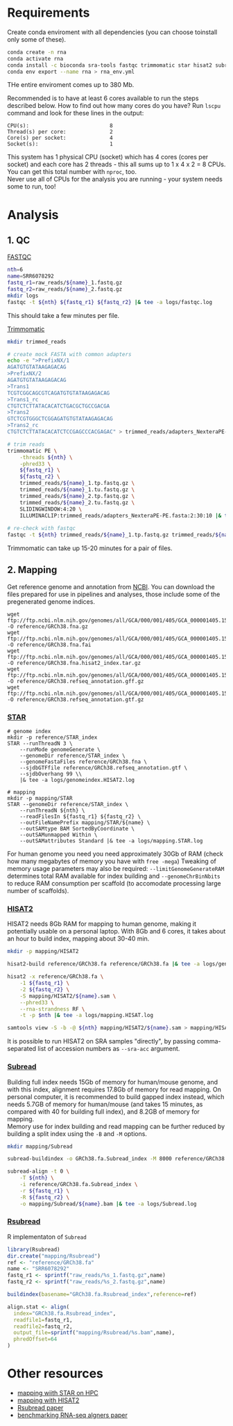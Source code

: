 # Requirements

Create conda enviroment with all dependencies (you can choose toinstall only some of these).

```bash
conda create -n rna
conda activate rna
conda install -c bioconda sra-tools fastqc trimmomatic star hisat2 subread bioconductor-rsubread samtools bedtools
conda env export --name rna > rna_env.yml
```

THe entire enviroment comes up to 380 Mb.

Recommended is to have at least 6 cores available to run the steps described below.
How to find out how many cores do you have? Run `lscpu` command and look for these lines in the output:

```
CPU(s):                          8
Thread(s) per core:              2
Core(s) per socket:              4
Socket(s):                       1
```

This system has 1 physical CPU (socket) which has 4 cores (cores per socket) and each core has 2 threads - this all sums up to 1 x 4 x 2 = 8 CPUs. You can get this total number with `nproc`, too.  
Never use all of CPUs for the analysis you are running - your system needs some to run, too!

# Analysis

## 1. QC

[FASTQC](https://www.bioinformatics.babraham.ac.uk/projects/fastqc/)

```bash
nth=6
name=SRR6078292
fastq_r1=raw_reads/${name}_1.fastq.gz
fastq_r2=raw_reads/${name}_2.fastq.gz
mkdir logs
fastqc -t ${nth} ${fastq_r1} ${fastq_r2} |& tee -a logs/fastqc.log
```

This should take a few minutes per file.

[Trimmomatic](http://www.usadellab.org/cms/?page=trimmomatic)

```bash
mkdir trimmed_reads

# create mock FASTA with common adapters
echo -e ">PrefixNX/1
AGATGTGTATAAGAGACAG
>PrefixNX/2
AGATGTGTATAAGAGACAG
>Trans1
TCGTCGGCAGCGTCAGATGTGTATAAGAGACAG
>Trans1_rc
CTGTCTCTTATACACATCTGACGCTGCCGACGA
>Trans2
GTCTCGTGGGCTCGGAGATGTGTATAAGAGACAG
>Trans2_rc
CTGTCTCTTATACACATCTCCGAGCCCACGAGAC" > trimmed_reads/adapters_NexteraPE-PE.fasta

# trim reads
trimmomatic PE \
	-threads ${nth} \
	-phred33 \
 	${fastq_r1} \
	${fastq_r2} \
	trimmed_reads/${name}_1.tp.fastq.gz \
	trimmed_reads/${name}_1.tu.fastq.gz \
	trimmed_reads/${name}_2.tp.fastq.gz \
	trimmed_reads/${name}_2.tu.fastq.gz \
	SLIDINGWINDOW:4:20 \
	ILLUMINACLIP:trimmed_reads/adapters_NexteraPE-PE.fasta:2:30:10 |& tee -a logs/trimmomatic.log
	
# re-check with fastqc
fastqc -t ${nth} trimmed_reads/${name}_1.tp.fastq.gz trimmed_reads/${name}_2.tp.fastq.gz |& tee -a ${log}
```

Trimmomatic can take up 15-20 minutes for a pair of files.

## 2. Mapping

Get reference genome and annotation from [NCBI](https://www.ncbi.nlm.nih.gov/genome/guide/human/). You can download the files prepared for use in pipelines and analyses, those include some of the pregenerated genome indices.

```
wget ftp://ftp.ncbi.nlm.nih.gov/genomes/all/GCA/000/001/405/GCA_000001405.15_GRCh38/seqs_for_alignment_pipelines.ucsc_ids/*no_alt_analysis_set.fna.gz -O reference/GRCh38.fna.gz
wget ftp://ftp.ncbi.nlm.nih.gov/genomes/all/GCA/000/001/405/GCA_000001405.15_GRCh38/seqs_for_alignment_pipelines.ucsc_ids/*no_alt_analysis_set.fna.fai -O reference/GRCh38.fna.fai
wget ftp://ftp.ncbi.nlm.nih.gov/genomes/all/GCA/000/001/405/GCA_000001405.15_GRCh38/seqs_for_alignment_pipelines.ucsc_ids/*no_alt_analysis_set.fna.hisat2_index.tar.gz -O reference/GRCh38.fna.hisat2_index.tar.gz
wget ftp://ftp.ncbi.nlm.nih.gov/genomes/all/GCA/000/001/405/GCA_000001405.15_GRCh38/seqs_for_alignment_pipelines.ucsc_ids/*gff* -O reference/GRCh38.refseq_annotation.gff.gz
wget ftp://ftp.ncbi.nlm.nih.gov/genomes/all/GCA/000/001/405/GCA_000001405.15_GRCh38/seqs_for_alignment_pipelines.ucsc_ids/*gtf* -O reference/GRCh38.refseq_annotation.gtf.gz

```

### [STAR](https://github.com/alexdobin/STAR)

```
# genome index
mkdir -p reference/STAR_index
STAR --runThreadN 3 \
	--runMode genomeGenerate \
	--genomeDir reference/STAR_index \
	--genomeFastaFiles reference/GRCh38.fna \
	--sjdbGTFfile reference/GRCh38.refseq_annotation.gtf \
	--sjdbOverhang 99 \\
	|& tee -a logs/genomeindex.HISAT2.log

# mapping
mkdir -p mapping/STAR
STAR --genomeDir reference/STAR_index \
	--runThreadN ${nth} \
	--readFilesIn ${fastq_r1} ${fastq_r2} \
	--outFileNamePrefix mapping/STAR/${name} \
	--outSAMtype BAM SortedByCoordinate \
	--outSAMunmapped Within \
	--outSAMattributes Standard |& tee -a logs/mapping.STAR.log

```

For human genome you need you need approximately 30Gb of RAM (check how many megabytes of memory you have with `free -mega`)
Tweaking of memory usage parameters may also be required: `--limitGenomeGenerateRAM` determines total RAM available for index building and `--genomeChrBinNbits` to reduce RAM consumption per scaffold (to accomodate processing large number of scaffolds).  

### [HISAT2](http://daehwankimlab.github.io/hisat2/)

HISAT2 needs 8Gb RAM for mapping to human genome, making it potentially usable on a personal laptop. With 8Gb and 6 cores, it takes about an hour to build index, mapping about 30-40 min.  

```bash
mkdir -p mapping/HISAT2

hisat2-build reference/GRCh38.fa reference/GRCh38.fa |& tee -a logs/genomeindex.HISAT2.log

hisat2 -x reference/GRCh38.fa \
	-1 ${fastq_r1} \
	-2 ${fastq_r2} \
	-S mapping/HISAT2/${name}.sam \
	--phred33 \
	--rna-strandness RF \
	-t -p $nth |& tee -a logs/mapping.HISAT.log

samtools view -S -b -@ ${nth} mapping/HISAT2/${name}.sam > mapping/HISAT2/${name}.bam |& tee -a logs/mapping.HISAT.log
```

It is possible to run HISAT2 on SRA samples "directly", by passing comma-separated list of accession numbers as `--sra-acc` argument.

### [Subread](http://subread.sourceforge.net/)

Building full index needs 15Gb of memory for human/mouse genome, and with this index, alignment requires 17.8Gb of memory for read mapping. On personal computer, it is recommended to build gapped index instead, which needs 5.7GB of memory for human/mouse (and takes 15 minutes, as compared with 40 for building full index), and 8.2GB of memory for mapping.  
Memory use for index building and read mapping can be further reduced by building a split index using the `-B` and `-M` options.

```bash
mkdir mapping/Subread

subread-buildindex -o GRCh38.fa.Subread_index -M 8000 reference/GRCh38.fa |& tee -a logs/genomeindex.Subread.log

subread-align -t 0 \
    -T ${nth} \
    -i reference/GRCh38.fa.Subread_index \
    -r ${fastq_r1} \
    -R ${fastq_r2} \
    -o mapping/Subread/${name}.bam |& tee -a logs/Subread.log

```

### [Rsubread](https://bioconductor.org/packages/release/bioc/html/Rsubread.html)

R implementaton of `Subread`
```r
library(Rsubread)
dir.create("mapping/Rsubread")
ref <- "reference/GRCh38.fa"	
name <- "SRR6078292"
fastq_r1 <- sprintf("raw_reads/%s_1.fastq.gz",name)
fastq_r2 <- sprintf("raw_reads/%s_2.fastq.gz",name)

buildindex(basename="GRCh38.fa.Rsubread_index",reference=ref)

align.stat <- align(
  index="GRCh38.fa.Rsubread_index", 
  readfile1=fastq_r1, 
  readfile2=fastq_r2,
  output_file=sprintf("mapping/Rsubread/%s.bam",name),
  phredOffset=64
)

```

# Other resources

* [mapping wiith STAR on HPC](https://hbctraining.github.io/Intro-to-rnaseq-hpc-O2/lessons/03_alignment.html)
* [mapping with HISAT2](https://wikis.utexas.edu/display/bioiteam/Mapping+with+HISAT2)
* [Rsubread paper](https://academic.oup.com/nar/article/47/8/e47/5345150)
* [benchmarking RNA-seq algners paper](https://www.nature.com/articles/nmeth.4106)

